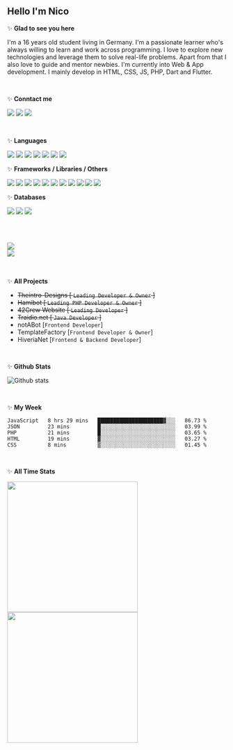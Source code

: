 <h2>Hello I'm Nico</h2>

✨ **Glad to see you here**

I'm a 16 years old student living in Germany. I'm a passionate learner who's always willing to learn and work across programming. I love to explore new technologies and leverage them to solve real-life problems. Apart from that I also love to guide and mentor newbies. I'm currently into Web & App development. I mainly develop in HTML, CSS, JS, PHP, Dart and Flutter.

<br>

✨ **Conntact me**

<a href="https://github.com/nicosammito"><img src="https://img.shields.io/badge/-Github-blue?style=for-the-badge&logo=github&logoColor=white"/></a> <a href="https://discord.com/users/456437986238791701"><img src="https://img.shields.io/badge/-discord-blue?style=for-the-badge&logo=discord&logoColor=white"/></a> <a href="https://www.instagram.com/nico_sammito/"><img src="https://img.shields.io/badge/-instagram-blue?style=for-the-badge&logo=instagram&logoColor=white"/></a>

<br />

✨ **Languages**

<img src="https://img.shields.io/badge/-HTML-blue?style=for-the-badge&logo=html5&logoColor=white"/>
<img src="https://img.shields.io/badge/-CSS-blue?style=for-the-badge&logo=CSS3&logoColor=white"/> 
<img src="https://img.shields.io/badge/-PHP-blue?style=for-the-badge&logo=PHP&logoColor=white"/> 
<img src="https://img.shields.io/badge/-Javascript-blue?style=for-the-badge&logo=javascript&logoColor=white"/>
<img src="https://img.shields.io/badge/-Java-blue?style=for-the-badge&logo=java&logoColor=white"/>
<img src="https://img.shields.io/badge/-Go-purple?style=for-the-badge&logo=go&logoColor=white"/>
<img src="https://img.shields.io/badge/-C Sharp-purple?style=for-the-badge&logo=C Sharp&logoColor=white"/>

<br />

✨ **Frameworks / Libraries / Others**

<img src="https://img.shields.io/badge/-Bootstrap-blue?style=for-the-badge&logo=Bootstrap&logoColor=white"/> 
<img src="https://img.shields.io/badge/-Node.JS-blue?style=for-the-badge&logo=node.js&logoColor=white"/> 
<img src="https://img.shields.io/badge/-React-blue?style=for-the-badge&logo=React&logoColor=white"/>
<img src="https://img.shields.io/badge/-JSON Web Tokens-blue?style=for-the-badge&logo=JSON Web Tokens&logoColor=white"/>
<img src="https://img.shields.io/badge/-Chakra UI-blue?style=for-the-badge&logo=Chakra UI&logoColor=white"/>
<img src="https://img.shields.io/badge/-Express-blue?style=for-the-badge&logo=Express&logoColor=white"/>
<img src="https://img.shields.io/badge/-Spring-purple?style=for-the-badge&logo=Spring&logoColor=white"/>
<img src="https://img.shields.io/badge/-Grafana-purple?style=for-the-badge&logo=Grafana&logoColor=white"/>
<img src="https://img.shields.io/badge/-Prometheus-purple?style=for-the-badge&logo=Prometheus&logoColor=white"/>
<img src="https://img.shields.io/badge/-RabbitMQ-purple?style=for-the-badge&logo=RabbitMQ&logoColor=white"/>
<img src="https://img.shields.io/badge/-Apache Kafka-purple?style=for-the-badge&logo=Apache Kafka&logoColor=white"/>

<br />

✨ **Databases**

<img src="https://img.shields.io/badge/-MongoDB-blue?style=for-the-badge&logo=mongodb&logoColor=white"/> 
<img src="https://img.shields.io/badge/-MariaDB-blue?style=for-the-badge&logo=MariaDB&logoColor=white"/>
<img src="https://img.shields.io/badge/-PostgreSQL-purple?style=for-the-badge&logo=PostgreSQL&logoColor=white"/>

<br><br>

<img src="https://img.shields.io/badge/-Blue = already learned-blue?style=for-the-badge"/>
<br/>
<img src="https://img.shields.io/badge/-Purple = Learning-purple?style=for-the-badge"/>

<br><br>
✨ **All Projects**

- <s>Theintro-Designs [ `Leading Developer & Owner` ]</s>
- <s>Hamibot [ `Leading PHP Developer & Owner` ]</s>
- <s>42Crew Website [ `Leading Developer` ]</s>
- <s>Traidio.net [ `Java Developer` ]</s>
- notABot [`Frontend Developer`]
- TemplateFactory [`Frontend Developer & Owner`]
- HiveriaNet [`Frontend & Backend Developer`]

<br>

✨ **Github Stats**

![Github stats](https://github-readme-stats.vercel.app/api?username=nicosammito&show_icons=true&hide_border=true&count_private=true&include_all_commits=true)

<br>

✨ **My Week**

<!--START_SECTION:waka-->
```text
JavaScript   8 hrs 29 mins   █████████████████████▓░░░   86.73 % 
JSON         23 mins         █░░░░░░░░░░░░░░░░░░░░░░░░   03.99 % 
PHP          21 mins         █░░░░░░░░░░░░░░░░░░░░░░░░   03.65 % 
HTML         19 mins         ▓░░░░░░░░░░░░░░░░░░░░░░░░   03.27 % 
CSS          8 mins          ▒░░░░░░░░░░░░░░░░░░░░░░░░   01.45 % 
```
<!--END_SECTION:waka-->
<br>

✨ **All Time Stats**

<div>
<img height="300" src="https://wakatime.com/share/@nicosammito/4984167c-0625-448c-8bcc-364fcf1f7738.png" />

<img height="300" src="https://wakatime.com/share/@nicosammito/a0de7b05-b414-46c7-9769-84005addaa27.png" />
</div>
